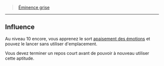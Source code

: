 ﻿---
!GenericItem
Name: Influence
Id: wizard_eminence_hd.md#influence
ParentLink: wizard_eminence_hd.md#Éminence-grise
ParentName: Éminence grise
NameLevel: 2
Attributes: {}
AttributesDictionary: >+
  {}

---
> [Éminence grise](hd_wizard_eminence.md)

---

## Influence

Au niveau 10 encore, vous apprenez le sort [apaisement des émotions](hd_spells_apaisement_des_emotions.md) et pouvez le lancer sans utiliser d'emplacement.

Vous devez terminer un repos court avant de pouvoir à nouveau utiliser cette aptitude.

